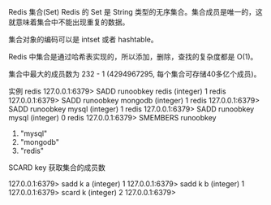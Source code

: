 Redis 集合(Set)
Redis 的 Set 是 String 类型的无序集合。集合成员是唯一的，这就意味着集合中不能出现重复的数据。

集合对象的编码可以是 intset 或者 hashtable。

Redis 中集合是通过哈希表实现的，所以添加，删除，查找的复杂度都是 O(1)。

集合中最大的成员数为 232 - 1 (4294967295, 每个集合可存储40多亿个成员)。


实例
redis 127.0.0.1:6379> SADD runoobkey redis
(integer) 1
redis 127.0.0.1:6379> SADD runoobkey mongodb
(integer) 1
redis 127.0.0.1:6379> SADD runoobkey mysql
(integer) 1
redis 127.0.0.1:6379> SADD runoobkey mysql
(integer) 0
redis 127.0.0.1:6379> SMEMBERS runoobkey

1) "mysql"
2) "mongodb"
3) "redis"

SCARD key
获取集合的成员数

127.0.0.1:6379> sadd k a
(integer) 1
127.0.0.1:6379> sadd k b
(integer) 1
127.0.0.1:6379> scard k
(integer) 2
127.0.0.1:6379>

